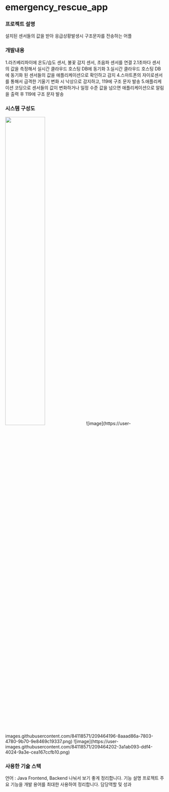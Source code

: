 # emergency_rescue_app

### 프로젝트 설명

설치된 센서들의 값을 받아 응급상황발생시 구조문자를 전송하는 어플

### 개발내용
1.라즈베리파이에 온도/습도 센서, 불꽃 감지 센서, 초음파 센서를 연결
2.1초마다 센서의 값을 측정해서 실시간 클라우드 호스팅 DB에 동기화
3.실시간 클라우드 호스팅 DB에 동기화 된 센서들의 값을 애플리케이션으로 확인하고 감지
4.스마트폰의 자이로센서를 통해서 급격한 기울기 변화 시 낙상으로 감지하고, 119에 구조 문자 발송
5.애플리케이션 코딩으로 센서들의 값이 변화하거나 일정 수준 값을 넘으면 애플리케이션으로 알림을 출력 후 119에 구조 문자 발송

### 시스템 구성도
<img src = (https://user-images.githubusercontent.com/84118571/209464180-a4888b0b-176f-4f56-b5a4-f5e4a8718c45.png) width="50%" height="50%">
![image](https://user-images.githubusercontent.com/84118571/209464196-8aaad86a-7803-4780-9b70-9e8469c19337.png)
![image](https://user-images.githubusercontent.com/84118571/209464202-3a1ab093-ddf4-4024-9a3e-cea167ccfb10.png)


### 사용한 기술 스택

언어 : Java
Frontend, Backend 나눠서 보기 좋게 정리합니다.
기능 설명
프로젝트 주요 기능을 개발 용어를 최대한 사용하여 정리합니다.
담당역할 및 성과

